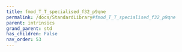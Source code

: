 ```yaml
---
title: fmod_T_T_specialised_f32_p9qne
permalink: /docs/StandardLibrary#fmod_T_T_specialised_f32_p9qne
parent: intrinsics
grand_parent: std
has_children: False
nav_order: 53
---
```

